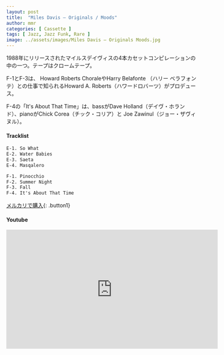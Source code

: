 ```yaml
---
layout: post
title:  "Miles Davis – Originals / Moods"
author: mmr
categories: [ Cassette ]
tags: [ Jazz, Jazz Funk, Rare ]
image: ../assets/images/Miles Davis – Originals Moods.jpg
---
```


1988年にリリースされたマイルスデイヴィスの4本カセットコンピレーションの中の一つ。テープはクロームテープ。

F-1とF-3は、 Howard Roberts ChoraleやHarry Belafonte （ハリー ベラフォンテ）との仕事で知られるHoward A. Roberts（ハワードロバーツ）がプロデュース。

F-4の「It's About That Time」は、bassがDave Holland（デイヴ・ホランド）、pianoがChick Corea（チック・コリア）と Joe Zawinul（ジョー・ザヴィヌル）。

#### Tracklist
```md
E-1. So What
E-2. Water Babies
E-3. Saeta
E-4. Masqalero

F-1. Pinocchio
F-2. Summer Night
F-3. Fall
F-4. It's About That Time
```

[メルカリで購入](https://jp.mercari.com/item/m15443418452?afid=6142608987){: .button1}

#### Youtube 
<iframe width="560" height="315" src="https://www.youtube.com/embed/zqNTltOGh5c?si=zK-dqJEoz3xqXOgg" title="YouTube video player" frameborder="0" allow="accelerometer; autoplay; clipboard-write; encrypted-media; gyroscope; picture-in-picture; web-share" referrerpolicy="strict-origin-when-cross-origin" allowfullscreen></iframe>